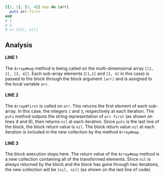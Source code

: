 ```ruby
[[1, 2], [3, 4]].map do |arr|
  puts arr.first
end
# 1
# 3
# => [nil, nil]
```

## Analysis

#### LINE 1
The `Array#map` method is being called on the multi-dimensional array `[[1, 2], [3, 4]]`.
Each sub-array elements (`[1,2]` and `[3, 4]` in this case) is passed to the block through the block argument `|arr|` and is assigned to the local variable `arr`.

#### LINE 2
The `Array#first` is called on `arr`.
This returns the first element of each sub-array.
In this case, the integers `1` and `3`, respectively at each iteration.
The `puts` method outputs the string representation of `arr.first` (as shown on lines 4 and 6), then returns `nil` at each iteration.
Since `puts` is the last line of the block, the block return value is `nil`.
The block return value `nil` at each iteration is included in the new collection by the method `Array#map`.

#### LINE 3
The block execution stops here. The return value of the `Array#map` method is a new collection containing all of the transformed elements. Since `nil` is always returned by the block and the block has gone through two iterations, the new collection will be `[nil, nil]` (as shown on the last line of code).